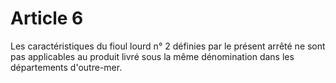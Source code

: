 # Article 6

Les caractéristiques du fioul lourd n° 2 définies par le présent arrêté ne sont pas applicables au produit livré sous la même dénomination dans les départements d'outre-mer.
